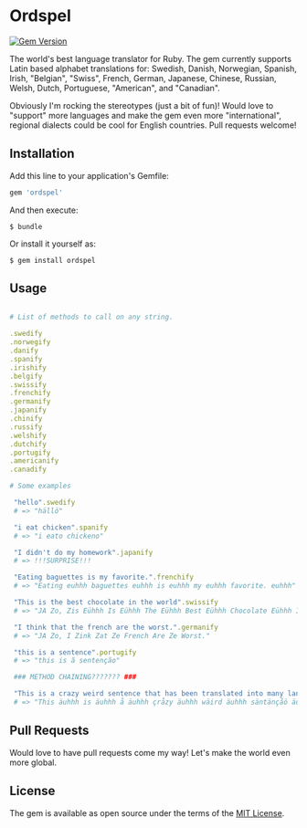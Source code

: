 # Ordspel

[![Gem Version](https://badge.fury.io/rb/ordspel.svg)](https://badge.fury.io/rb/ordspel)

The world's best language translator for Ruby. The gem currently supports Latin based alphabet translations for: Swedish, Danish, Norwegian, Spanish, Irish, "Belgian", "Swiss", French, German, Japanese, Chinese, Russian, Welsh, Dutch, Portuguese, "American", and "Canadian".

Obviously I'm rocking the stereotypes (just a bit of fun)! Would love to "support" more languages and make the gem even more "international", regional dialects could be cool for English countries. Pull requests welcome!

## Installation

Add this line to your application's Gemfile:

```ruby
gem 'ordspel'
```

And then execute:

    $ bundle

Or install it yourself as:

    $ gem install ordspel

## Usage

```ruby

# List of methods to call on any string.

.swedify
.norwegify
.danify
.spanify
.irishify
.belgify
.swissify
.frenchify
.germanify
.japanify
.chinify
.russify
.welshify
.dutchify
.portugify
.americanify
.canadify

# Some examples

 "hello".swedify
 # => "hällö"

 "i eat chicken".spanify
 # => "i eato chickeno"

 "I didn't do my homework".japanify
 # => !!!SURPRISE!!!

 "Eating baguettes is my favorite.".frenchify
 # => "Eating euhhh baguettes euhhh is euhhh my euhhh favorite. euhhh"

 "This is the best chocolate in the world".swissify
 # => "JA Zo, Zis Eühhh Is Eühhh The Eühhh Best Eühhh Chocolate Eühhh In Eühhh The Eühhh World Eühhh"

 "I think that the french are the worst.".germanify
 # => "JA Zo, I Zink Zat Ze French Are Ze Worst."

 "this is a sentence".portugify
 # => "this is ã sentenção"

 ### METHOD CHAINING??????? ###

 "This is a crazy weird sentence that has been translated into many languages".frenchify.portugify.swedify
 # => "This äuhhh is äuhhh å äuhhh çråzy äuhhh wäird äuhhh säntänçåö äuhhh thåt äuhhh ås äuhhh bään äuhhh trånslåtäd äuhhh intö äuhhh måny äuhhh långuågäs äuhhh"

```

## Pull Requests

Would love to have pull requests come my way! Let's make the world even more global.

## License

The gem is available as open source under the terms of the [MIT License](http://opensource.org/licenses/MIT).

